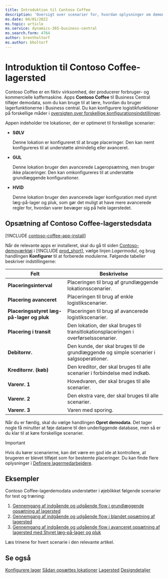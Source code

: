 ```yaml
---
title: Introduktion til Contoso Coffee
description: 'Oversigt over scenarier for, hvordan oplysninger om demonstrationsdata for Contoso Coffee kan hjælpe dig med at lære, hvordan du bruger lagerfunktionerne i Business central.'
ms.date: 04/01/2022
ms.topic: article
ms.service: dynamics-365-business-central
ms.search.form: 4764
author: brentholtorf
ms.author: bholtorf
---
```


# Introduktion til Contoso Coffee-lagersted

Contoso Coffee er en fiktiv virksomhed, der producerer forbruger- og kommercielle kaffemaskine. Apps **Contoso Coffee** til Business Central tilføjer demodata, som du kan bruge til at lære, hvordan du bruger lagerfunktionerne i Business central. Du kan konfigurere logistikfunktioner på forskellige måder i [oversigten over forskellige konfigurationsindstillinger](../../design-details-warehouse-management.md#overview-of-different-configuration-options).

Appen indeholder tre lokationer, der er optimeret til forskellige scenarier:

- **SØLV**  

  Denne lokation er konfigureret til at bruge placeringer. Den kan nemt konfigureres til at understøtte almindelig eller avanceret. 

- **GUL**  

  Denne lokation bruger den avancerede Lageropsætning, men bruger ikke placeringer. Den kan omkonfigureres til at understøtte grundlæggende konfigurationer.

- **HVID**  

  Denne lokation bruger den avancerede lager konfiguration med styret læg-på-lager og pluk, som gør det muligt at have mere avancerede regler for, hvordan varer bevæger sig på hele lagerstedet.

## Opsætning af Contoso Coffee-lagerstedsdata

[!INCLUDE [contoso-coffee-app-install](../../includes/contoso-coffee-app-install.md)]

Når de relevante apps er installeret, skal du gå til siden [Contoso-demoværktøj](https://businesscentral.dynamics.com/?page=5194) i [!INCLUDE [prod_short](../../includes/prod_short.md)], vælge linjen *Lagermodul*, og brug handlingen **Konfigurer** til at forberede modulerne. Følgende tabeller beskriver indstillingerne:  

|Felt  |Beskrivelse  |
|---------|---------|
|**Placeringsinterval**  |Placeringen til brug af grundlæggende lokationsscenarier.|
|**Placering avanceret**  |Placeringen til brug af enkle logistikscenarier.|
|**Placeringsstyret læg-på-lager og pluk**  |Placeringen til brug af avancerede logistikscenarier.|
|**Placering i transit**  |Den lokation, der skal bruges til transitlokationsplaceringen i overførselsscenarier.|
|**Debitornr.**  |Den kunde, der skal bruges til de grundlæggende og simple scenarier i salgsoperationer.|
|**Kreditornr. (køb)**  |Den kreditor, der skal bruges til alle scenarier i forbindelse med indkøb.|
|**Varenr. 1**  |Hovedvaren, der skal bruges til alle scenarier.|
|**Varenr. 2**  |Den ekstra vare, der skal bruges til alle scenarier.|
|**Varenr. 3**  |Varen med sporing.|

Når du er færdig, skal du vælge handlingen **Opret demodata**. Det tager nogle få minutter at føje dataene til den underliggende database, men så er du klar til at køre forskellige scenarier.  

> [!IMPORTANT]
> Hvis du kører scenarierne, kan det være en god ide at kontrollere, at brugeren er blevet tilføjet som for bestemte placeringer. Du kan finde flere oplysninger i [Definere lagermedarbejdere](../../warehouse-how-to-set-up-warehouse-employees.md).

## Eksempler

Contoso Coffee-lagerdemodata understøtter i øjeblikket følgende scenarier for test og træning:

1.  [Gennemgang af indgående og udgående flow i grundlæggende opsætning af lagersted](warehouse-basic-flow-putaway-pick.md)
2.  [Gennemgang af indgående og udgående flow i blandet opsætning af lagersted](warehouse-mixed-flow-receive-pick-ship.md)
3.  [Gennemgang af indgående og udgående flow i avanceret opsætning af lagersted med Styret læg-på-lager og pluk](warehouse-directed-flow.md)

Læs trinene for hvert scenarie i den relevante artikel.  

## Se også

[Konfigurere lager](../../inventory-setup-inventory.md) 
[Sådan opsættes lokationer](../../inventory-how-setup-locations.md) 
[Lagersted](../../warehouse-manage-warehouse.md) 
[Designdetaljer](../../design-details-warehouse-overview.md) 
